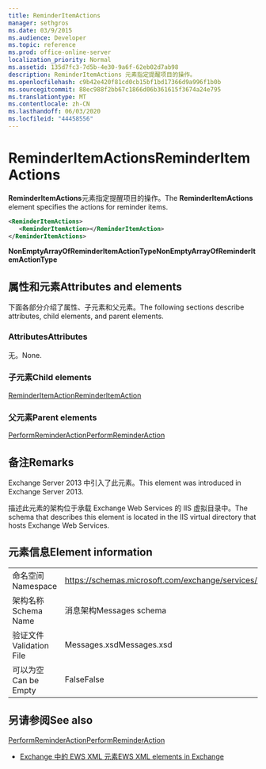 ```yaml
---
title: ReminderItemActions
manager: sethgros
ms.date: 03/9/2015
ms.audience: Developer
ms.topic: reference
ms.prod: office-online-server
localization_priority: Normal
ms.assetid: 135d7fc3-7d5b-4e30-9a6f-62eb02d7ab98
description: ReminderItemActions 元素指定提醒项目的操作。
ms.openlocfilehash: c9b42e420f81cd0cb15bf1bd17366d9a996f1b0b
ms.sourcegitcommit: 88ec988f2bb67c1866d06b361615f3674a24e795
ms.translationtype: MT
ms.contentlocale: zh-CN
ms.lasthandoff: 06/03/2020
ms.locfileid: "44458556"
---
```

# <a name="reminderitemactions"></a><span data-ttu-id="7ca4f-103">ReminderItemActions</span><span class="sxs-lookup"><span data-stu-id="7ca4f-103">ReminderItemActions</span></span>

<span data-ttu-id="7ca4f-104">**ReminderItemActions**元素指定提醒项目的操作。</span><span class="sxs-lookup"><span data-stu-id="7ca4f-104">The **ReminderItemActions** element specifies the actions for reminder items.</span></span> 
  
```XML
<ReminderItemActions>
   <ReminderItemAction></ReminderItemAction>
</ReminderItemActions>
```

 <span data-ttu-id="7ca4f-105">**NonEmptyArrayOfReminderItemActionType**</span><span class="sxs-lookup"><span data-stu-id="7ca4f-105">**NonEmptyArrayOfReminderItemActionType**</span></span>
## <a name="attributes-and-elements"></a><span data-ttu-id="7ca4f-106">属性和元素</span><span class="sxs-lookup"><span data-stu-id="7ca4f-106">Attributes and elements</span></span>

<span data-ttu-id="7ca4f-107">下面各部分介绍了属性、子元素和父元素。</span><span class="sxs-lookup"><span data-stu-id="7ca4f-107">The following sections describe attributes, child elements, and parent elements.</span></span>
  
### <a name="attributes"></a><span data-ttu-id="7ca4f-108">Attributes</span><span class="sxs-lookup"><span data-stu-id="7ca4f-108">Attributes</span></span>

<span data-ttu-id="7ca4f-109">无。</span><span class="sxs-lookup"><span data-stu-id="7ca4f-109">None.</span></span>
  
### <a name="child-elements"></a><span data-ttu-id="7ca4f-110">子元素</span><span class="sxs-lookup"><span data-stu-id="7ca4f-110">Child elements</span></span>

[<span data-ttu-id="7ca4f-111">ReminderItemAction</span><span class="sxs-lookup"><span data-stu-id="7ca4f-111">ReminderItemAction</span></span>](reminderitemaction.md)
  
### <a name="parent-elements"></a><span data-ttu-id="7ca4f-112">父元素</span><span class="sxs-lookup"><span data-stu-id="7ca4f-112">Parent elements</span></span>

[<span data-ttu-id="7ca4f-113">PerformReminderAction</span><span class="sxs-lookup"><span data-stu-id="7ca4f-113">PerformReminderAction</span></span>](performreminderaction.md)
  
## <a name="remarks"></a><span data-ttu-id="7ca4f-114">备注</span><span class="sxs-lookup"><span data-stu-id="7ca4f-114">Remarks</span></span>

<span data-ttu-id="7ca4f-115">Exchange Server 2013 中引入了此元素。</span><span class="sxs-lookup"><span data-stu-id="7ca4f-115">This element was introduced in Exchange Server 2013.</span></span>
  
<span data-ttu-id="7ca4f-116">描述此元素的架构位于承载 Exchange Web Services 的 IIS 虚拟目录中。</span><span class="sxs-lookup"><span data-stu-id="7ca4f-116">The schema that describes this element is located in the IIS virtual directory that hosts Exchange Web Services.</span></span>
  
## <a name="element-information"></a><span data-ttu-id="7ca4f-117">元素信息</span><span class="sxs-lookup"><span data-stu-id="7ca4f-117">Element information</span></span>

|||
|:-----|:-----|
|<span data-ttu-id="7ca4f-118">命名空间</span><span class="sxs-lookup"><span data-stu-id="7ca4f-118">Namespace</span></span>  <br/> |https://schemas.microsoft.com/exchange/services/2006/messages  <br/> |
|<span data-ttu-id="7ca4f-119">架构名称</span><span class="sxs-lookup"><span data-stu-id="7ca4f-119">Schema Name</span></span>  <br/> |<span data-ttu-id="7ca4f-120">消息架构</span><span class="sxs-lookup"><span data-stu-id="7ca4f-120">Messages schema</span></span>  <br/> |
|<span data-ttu-id="7ca4f-121">验证文件</span><span class="sxs-lookup"><span data-stu-id="7ca4f-121">Validation File</span></span>  <br/> |<span data-ttu-id="7ca4f-122">Messages.xsd</span><span class="sxs-lookup"><span data-stu-id="7ca4f-122">Messages.xsd</span></span>  <br/> |
|<span data-ttu-id="7ca4f-123">可以为空</span><span class="sxs-lookup"><span data-stu-id="7ca4f-123">Can be Empty</span></span>  <br/> |<span data-ttu-id="7ca4f-124">False</span><span class="sxs-lookup"><span data-stu-id="7ca4f-124">False</span></span>  <br/> |
   
## <a name="see-also"></a><span data-ttu-id="7ca4f-125">另请参阅</span><span class="sxs-lookup"><span data-stu-id="7ca4f-125">See also</span></span>



[<span data-ttu-id="7ca4f-126">PerformReminderAction</span><span class="sxs-lookup"><span data-stu-id="7ca4f-126">PerformReminderAction</span></span>](performreminderaction.md)


- [<span data-ttu-id="7ca4f-127">Exchange 中的 EWS XML 元素</span><span class="sxs-lookup"><span data-stu-id="7ca4f-127">EWS XML elements in Exchange</span></span>](ews-xml-elements-in-exchange.md)

